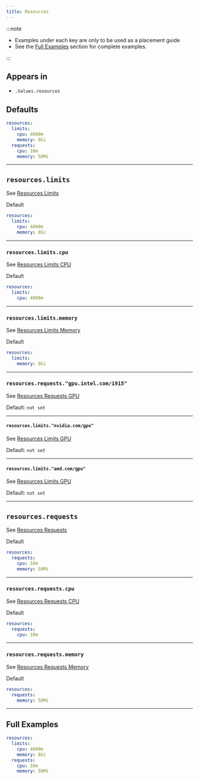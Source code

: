 ```yaml
---
title: Resources
---
```


:::note

- Examples under each key are only to be used as a placement guide
- See the [Full Examples](/general/common/resources#full-examples) section for complete examples.

:::

## Appears in

- `.Values.resources`

## Defaults

```yaml
resources:
  limits:
    cpu: 4000m
    memory: 8Gi
  requests:
    cpu: 10m
    memory: 50Mi
```

---

## `resources.limits`

See [Resources Limits](/general/common/container/resources#resourceslimits)

Default

```yaml
resources:
  limits:
    cpu: 4000m
    memory: 8Gi
```

---

### `resources.limits.cpu`

See [Resources Limits CPU](/general/common/container/resources#resourceslimitscpu)

Default

```yaml
resources:
  limits:
    cpu: 4000m
```

---

### `resources.limits.memory`

See [Resources Limits Memory](/general/common/container/resources#resourceslimitsmemory)

Default

```yaml
resources:
  limits:
    memory: 8Gi
```

---

### `resources.requests."gpu.intel.com/i915"`

See [Resources Requests GPU](/general/common/container/resources#resourceslimitsgpuintelcomi915)

Default: `not set`

---

#### `resources.limits."nvidia.com/gpu"`

See [Resources Limits GPU](/general/common/container/resources#resourceslimitsnvidiacomgpu)

Default: `not set`

---

#### `resources.limits."amd.com/gpu"`

See [Resources Limits GPU](/general/common/container/resources#resourceslimitsamdcomgpu)

Default: `not set`

---

## `resources.requests`

See [Resources Requests](/general/common/container/resources#resourcesrequests)

Default

```yaml
resources:
  requests:
    cpu: 10m
    memory: 50Mi
```

---

### `resources.requests.cpu`

See [Resources Requests CPU](/general/common/container/resources#resourcesrequestscpu)

Default

```yaml
resources:
  requests:
    cpu: 10m
```

---

### `resources.requests.memory`

See [Resources Requests Memory](/general/common/container/resources#resourcesrequestsmemory)

Default

```yaml
resources:
  requests:
    memory: 50Mi
```

---

## Full Examples

```yaml
resources:
  limits:
    cpu: 4000m
    memory: 8Gi
  requests:
    cpu: 10m
    memory: 50Mi
```
